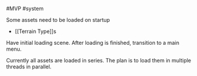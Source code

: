 #MVP 
#system 

Some assets need to be loaded on startup
- [[Terrain Type]]s

Have initial loading scene. After loading is finished, transition to a main menu.

Currently all assets are loaded in series. The plan is to load them in multiple threads in parallel.